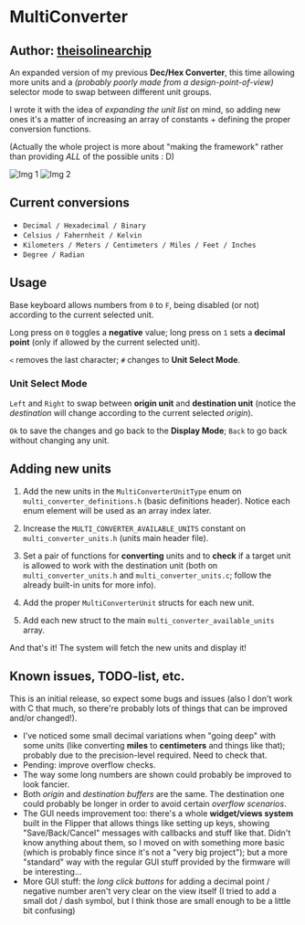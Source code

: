 # MultiConverter 

## Author: [theisolinearchip](https://github.com/theisolinearchip/flipperzero_stuff/tree/main/applications/multi_converter)

An expanded version of my previous __Dec/Hex Converter__, this time allowing more units and a _(probably poorly made from a design-point-of-view)_ selector mode
to swap between different unit groups.

I wrote it with the idea of _expanding the unit list_ on mind, so adding new ones it's a matter of increasing an array of constants + defining the proper conversion functions.

(Actually the whole project is more about "making the framework" rather than providing _ALL_ of the possible units : D)

![Img 1](http://albertgonzalez.coffee/projects/flipperzero/multi_converter/img/1_small.png) ![Img 2](http://albertgonzalez.coffee/projects/flipperzero/multi_converter/img/2_small.png)

## Current conversions

- `Decimal / Hexadecimal / Binary`
- `Celsius / Fahernheit / Kelvin`
- `Kilometers / Meters / Centimeters / Miles / Feet / Inches`
- `Degree / Radian`

## Usage

Base keyboard allows numbers from `0` to `F`, being disabled (or not) according to the current selected unit.

Long press on `0` toggles a __negative__ value; long press on `1` sets a __decimal point__ (only if allowed by the current selected unit).

`<` removes the last character; `#` changes to __Unit Select Mode__.

### Unit Select Mode

`Left` and `Right` to swap between __origin unit__ and __destination unit__ (notice the _destination_ will change according to the current selected _origin_).

`Ok` to save the changes and go back to the __Display Mode__; `Back` to go back without changing any unit.

## Adding new units

1. Add the new units in the `MultiConverterUnitType` enum on `multi_converter_definitions.h` (basic definitions header). Notice each enum element will be used as an array index later.

2. Increase the `MULTI_CONVERTER_AVAILABLE_UNITS` constant on `multi_converter_units.h` (units main header file).

3. Set a pair of functions for __converting__ units and to __check__ if a target unit is allowed to work with the destination unit (both on `multi_converter_units.h`
and `multi_converter_units.c`; follow the already built-in units for more info).

4. Add the proper `MultiConverterUnit` structs for each new unit.

5. Add each new struct to the main `multi_converter_available_units` array.

And that's it! The system will fetch the new units and display it!

## Known issues, TODO-list, etc.

This is an initial release, so expect some bugs and issues (also I don't work with C that much, so there're probably lots of things that can be improved and/or changed!).

- I've noticed some small decimal variations when "going deep" with some units (like converting __miles__ to __centimeters__ and things like that); probably due to the precision-level required. Need to check that.
- Pending: improve overflow checks.
- The way some long numbers are shown could probably be improved to look fancier.
- Both _origin_ and _destination buffers_ are the same. The destination one could probably be longer in order to avoid certain _overflow scenarios_.
- The GUI needs improvement too: there's a whole __widget/views system__ built in the Flipper that allows things like setting up keys, showing "Save/Back/Cancel" messages with
callbacks and stuff like that. Didn't know anything about them, so I moved on with something more basic (which is probably fince since it's not a "very big project"); but
a more "standard" way with the regular GUI stuff provided by the firmware will be interesting...
- More GUI stuff: the _long click buttons_ for adding a decimal point / negative number aren't very clear on the view itself (I tried to add a small dot / dash symbol, but I think those are small enough to be a little bit confusing)
